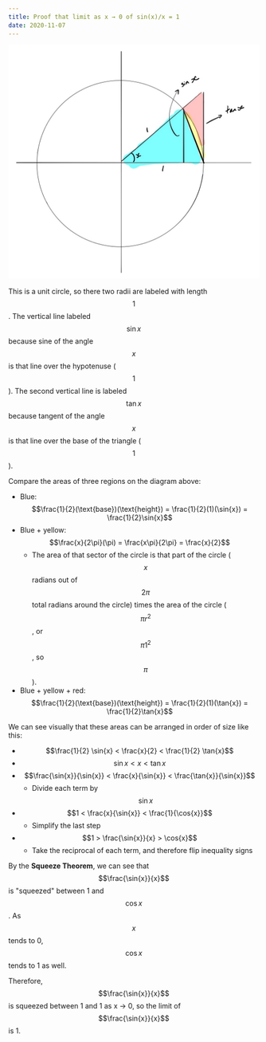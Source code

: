 ```yaml
---
title: Proof that limit as x → 0 of sin(x)/x = 1
date: 2020-11-07
---
```


![](/assets/sinx-x-diagram.jpg)

This is a unit circle, so there two radii are labeled with length $$1$$. The vertical line labeled $$\sin{x}$$ because sine of the angle $$x$$ is that line over the hypotenuse ($$1$$). The second vertical line is labeled $$\tan{x}$$ because tangent of the angle $$x$$ is that line over the base of the triangle ($$1$$).

Compare the areas of three regions on the diagram above:

- Blue: $$\frac{1}{2}(\text{base})(\text{height}) = \frac{1}{2}(1)(\sin{x}) = \frac{1}{2}\sin{x}$$
- Blue + yellow: $$\frac{x}{2\pi}(\pi) = \frac{x\pi}{2\pi} = \frac{x}{2}$$
	- The area of that sector of the circle is that part of the circle ($$x$$ radians out of $$2\pi$$ total radians around the circle) times the area of the circle ($$\pi r^2$$, or $$\pi 1^2$$, so $$\pi$$).
- Blue + yellow + red: $$\frac{1}{2}(\text{base})(\text{height}) = \frac{1}{2}(1)(\tan{x}) = \frac{1}{2}\tan{x}$$

We can see visually that these areas can be arranged in order of size like this:

- $$\frac{1}{2} \sin{x} < \frac{x}{2} < \frac{1}{2} \tan{x}$$
- $$\sin{x} < x < \tan{x}$$
- $$\frac{\sin{x}}{\sin{x}} < \frac{x}{\sin{x}} < \frac{\tan{x}}{\sin{x}}$$
	- Divide each term by $$\sin{x}$$
- $$1 < \frac{x}{\sin{x}} < \frac{1}{\cos{x}}$$
	- Simplify the last step
- $$1 > \frac{\sin{x}}{x} > \cos{x}$$
	- Take the reciprocal of each term, and therefore flip inequality signs

By the **Squeeze Theorem**, we can see that $$\frac{\sin{x}}{x}$$ is "squeezed" between 1 and $$\cos{x}$$. As $$x$$ tends to 0, $$\cos{x}$$ tends to 1 as well.

Therefore, $$\frac{\sin{x}}{x}$$ is squeezed between 1 and 1 as x → 0, so the limit of $$\frac{\sin{x}}{x}$$ is 1.
